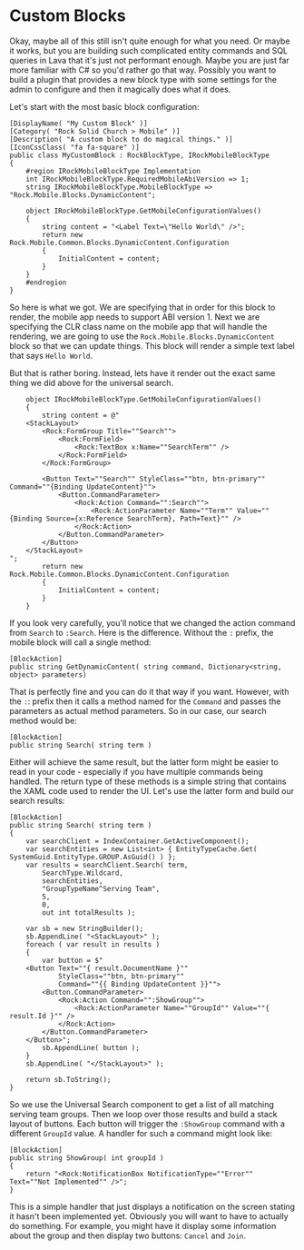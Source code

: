 # Custom Blocks

Okay, maybe all of this still isn't quite enough for what you need. Or maybe it works, but you are building such complicated entity commands and SQL queries in Lava that it's just not performant enough. Maybe you are just far more familiar with C\# so you'd rather go that way. Possibly you want to build a plugin that provides a new block type with some settings for the admin to configure and then it magically does what it does.

Let's start with the most basic block configuration:

```text
[DisplayName( "My Custom Block" )]
[Category( "Rock Solid Church > Mobile" )]
[Description( "A custom block to do magical things." )]
[IconCssClass( "fa fa-square" )]
public class MyCustomBlock : RockBlockType, IRockMobileBlockType
{
    #region IRockMobileBlockType Implementation
    int IRockMobileBlockType.RequiredMobileAbiVersion => 1;
    string IRockMobileBlockType.MobileBlockType => "Rock.Mobile.Blocks.DynamicContent";

    object IRockMobileBlockType.GetMobileConfigurationValues()
    {
        string content = "<Label Text=\"Hello World\" />";
        return new Rock.Mobile.Common.Blocks.DynamicContent.Configuration
        {
            InitialContent = content;
        }
    }
    #endregion
}
```

So here is what we got. We are specifying that in order for this block to render, the mobile app needs to support ABI version 1. Next we are specifying the CLR class name on the mobile app that will handle the rendering, we are going to use the `Rock.Mobile.Blocks.DynamicContent` block so that we can update things. This block will render a simple text label that says `Hello World`.

But that is rather boring. Instead, lets have it render out the exact same thing we did above for the universal search.

```text
    object IRockMobileBlockType.GetMobileConfigurationValues()
    {
        string content = @"
    <StackLayout>
        <Rock:FormGroup Title=""Search"">
            <Rock:FormField>
                <Rock:TextBox x:Name=""SearchTerm"" />
            </Rock:FormField>
        </Rock:FormGroup>

        <Button Text=""Search"" StyleClass=""btn, btn-primary"" Command=""{Binding UpdateContent}"">
            <Button.CommandParameter>
                <Rock:Action Command="":Search"">
                    <Rock:ActionParameter Name=""Term"" Value=""{Binding Source={x:Reference SearchTerm}, Path=Text}"" />
                </Rock:Action>
            </Button.CommandParameter>
        </Button>
    </StackLayout>
";
        return new Rock.Mobile.Common.Blocks.DynamicContent.Configuration
        {
            InitialContent = content;
        }
    }
```

If you look very carefully, you'll notice that we changed the action command from `Search` to `:Search`. Here is the difference. Without the `:` prefix, the mobile block will call a single method:

```text
[BlockAction]
public string GetDynamicContent( string command, Dictionary<string, object> parameters)
```

That is perfectly fine and you can do it that way if you want. However, with the `:`: prefix then it calls a method named for the `Command` and passes the parameters as actual method parameters. So in our case, our search method would be:

```text
[BlockAction]
public string Search( string term )
```

Either will achieve the same result, but the latter form might be easier to read in your code - especially if you have multiple commands being handled. The return type of these methods is a simple string that contains the XAML code used to render the UI. Let's use the latter form and build our search results:

```text
[BlockAction]
public string Search( string term )
{
    var searchClient = IndexContainer.GetActiveComponent();
    var searchEntities = new List<int> { EntityTypeCache.Get( SystemGuid.EntityType.GROUP.AsGuid() ) };
    var results = searchClient.Search( term,
        SearchType.Wildcard,
        searchEntities,
        "GroupTypeName^Serving Team",
        5,
        0,
        out int totalResults );

    var sb = new StringBuilder();
    sb.AppendLine( "<StackLayout>" );
    foreach ( var result in results )
    {
        var button = $"
    <Button Text=""{ result.DocumentName }""
            StyleClass=""btn, btn-primary""
            Command=""{{ Binding UpdateContent }}"">
        <Button.CommandParameter>
            <Rock:Action Command="":ShowGroup"">
                <Rock:ActionParameter Name=""GroupId"" Value=""{ result.Id }"" />
            </Rock:Action>
        </Button.CommandParameter>
    </Button>";
        sb.AppendLine( button );
    }
    sb.AppendLine( "</StackLayout>" );

    return sb.ToString();
}
```

So we use the Universal Search component to get a list of all matching serving team groups. Then we loop over those results and build a stack layout of buttons. Each button will trigger the `:ShowGroup` command with a different `GroupId` value. A handler for such a command might look like:

```text
[BlockAction]
public string ShowGroup( int groupId )
{
    return "<Rock:NotificationBox NotificationType=""Error"" Text=""Not Implemented"" />";
}
```

This is a simple handler that just displays a notification on the screen stating it hasn't been implemented yet. Obviously you will want to have to actually do something. For example, you might have it display some information about the group and then display two buttons: `Cancel` and `Join`.

